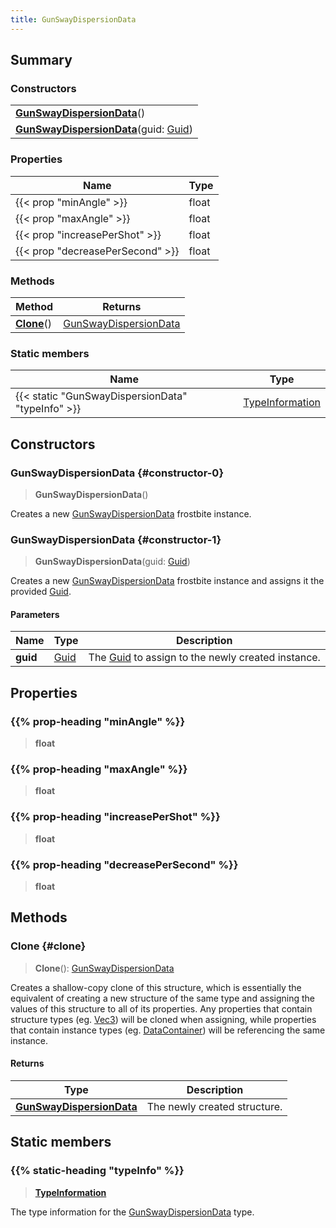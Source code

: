 ```yaml
---
title: GunSwayDispersionData
---
```


## Summary

### Constructors

|  |
| --- |
| **[GunSwayDispersionData](#constructor-0)**() |
| **[GunSwayDispersionData](#constructor-1)**(guid: [Guid](/vext/ref/shared/type/guid)) |

### Properties

| Name | Type |
| ---- | ---- |
| {{< prop "minAngle" >}} | float |
| {{< prop "maxAngle" >}} | float |
| {{< prop "increasePerShot" >}} | float |
| {{< prop "decreasePerSecond" >}} | float |

### Methods

| Method | Returns |
| ------ | ------- |
| **[Clone](#clone)**() | [GunSwayDispersionData](/vext/ref/fb/gunswaydispersiondata) |

### Static members

| Name | Type |
| ---- | ---- |
| {{< static "GunSwayDispersionData" "typeInfo" >}} | [TypeInformation](/vext/ref/shared/type/typeinformation) |

## Constructors

### GunSwayDispersionData {#constructor-0}

> **GunSwayDispersionData**()

Creates a new [GunSwayDispersionData](/vext/ref/fb/gunswaydispersiondata) frostbite instance.

### GunSwayDispersionData {#constructor-1}

> **GunSwayDispersionData**(guid: [Guid](/vext/ref/shared/type/guid))

Creates a new [GunSwayDispersionData](/vext/ref/fb/gunswaydispersiondata) frostbite instance and assigns it the provided [Guid](/vext/ref/shared/type/guid).

#### Parameters

| Name | Type | Description |
| ---- | ---- | ----------- |
| **guid** | [Guid](/vext/ref/shared/type/guid) | The [Guid](/vext/ref/shared/type/guid) to assign to the newly created instance. |

## Properties

### {{% prop-heading "minAngle" %}}

> **float**

### {{% prop-heading "maxAngle" %}}

> **float**

### {{% prop-heading "increasePerShot" %}}

> **float**

### {{% prop-heading "decreasePerSecond" %}}

> **float**

## Methods

### Clone {#clone}

> **Clone**(): [GunSwayDispersionData](/vext/ref/fb/gunswaydispersiondata)

Creates a shallow-copy clone of this structure, which is essentially the equivalent of creating a new structure of the same type and assigning the values of this structure to all of its properties. Any properties that contain structure types (eg. [Vec3](/vext/ref/shared/type/vec3)) will be cloned when assigning, while properties that contain instance types (eg. [DataContainer](/vext/ref/shared/type/datacontainer)) will be referencing the same instance.

#### Returns

| Type | Description |
| ---- | ----------- |
| **[GunSwayDispersionData](/vext/ref/fb/gunswaydispersiondata)** | The newly created structure. |

## Static members

### {{% static-heading "typeInfo" %}}

> **[TypeInformation](/vext/ref/shared/type/typeinformation)**

The type information for the [GunSwayDispersionData](/vext/ref/fb/gunswaydispersiondata) type.

